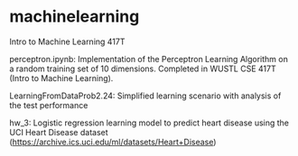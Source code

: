 # machinelearning
Intro to Machine Learning 417T 

perceptron.ipynb:
Implementation of the Perceptron Learning Algorithm on a random training set of 10 dimensions. Completed in WUSTL CSE 417T (Intro to Machine Learning).

LearningFromDataProb2.24: Simplified learning scenario with analysis of the test performance

hw_3: Logistic regression learning model to predict heart disease using the UCI Heart Disease dataset (https://archive.ics.uci.edu/ml/datasets/Heart+Disease)
